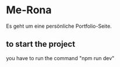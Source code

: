 # Me-Rona
Es geht um eine persönliche Portfolio-Seite.

## to start the project
you have to run the command "npm run dev"